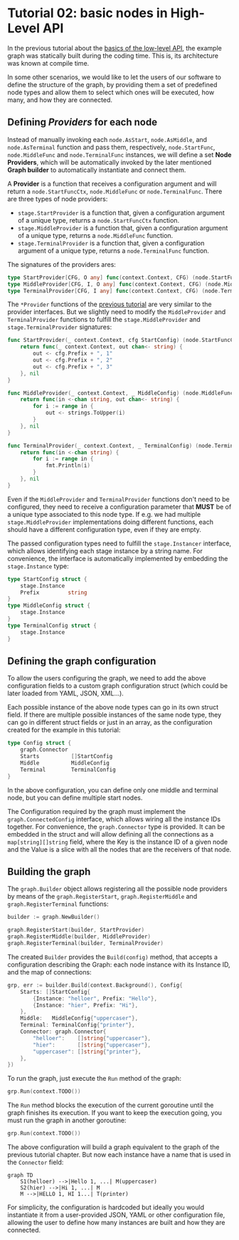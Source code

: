 # Tutorial 02: basic nodes in High-Level API

In the previous tutorial about the [basics of the low-level API](../lowlevel/01-nodes/), the example graph was statically built during the
coding time. This is, its architecture was known at compile time.

In some other scenarios, we would like to let the users of our software
to define the structure of the graph, by providing them a set of
predefined node types and allow them to select which ones will be
executed, how many, and how they are connected.

## Defining *Providers* for each node

Instead of manually invoking each `node.AsStart`, `node.AsMiddle`,
and `node.AsTerminal` function and pass them, respectively,
`node.StartFunc`, `node.MiddleFunc` and `node.TerminalFunc` instances,
we will define a set **Node Providers**, which will be automatically
invoked by the later mentioned **Graph builder** to automatically
instantiate and connect them.

A **Provider**  is a function that receives a configuration argument
and will return a `node.StartFuncCtx`, `node.MiddleFunc` or `node.TerminalFunc`. There are three types of node providers:

* `stage.StartProvider` is a function that, given a configuration argument of a unique type, returns a `node.StartFuncCtx` function.
* `stage.MiddleProvider` is a function that, given a configuration argument of a unique type, returns a `node.MiddleFunc` function.
* `stage.TerminalProvider` is a function that, given a configuration argument of a unique type, returns a `node.TerminalFunc` function.

The signatures of the providers ares:

```go
type StartProvider[CFG, O any] func(context.Context, CFG) (node.StartFuncCtx[O], error)
type MiddleProvider[CFG, I, O any] func(context.Context, CFG) (node.MiddleFunc[I, O], error)
type TerminalProvider[CFG, I any] func(context.Context, CFG) (node.TerminalFunc[I], error)
```

The `*Provider` functions of the [previous tutorial](../lowlevel/01-nodes/)
are very similar to the provider interfaces. But we slightly need to
modify the `MiddleProvider` and `TerminalProvider` functions to fulfill
the `stage.MiddleProvider` and `stage.TerminalProvider` signatures:

```go
func StartProvider(_ context.Context, cfg StartConfig) (node.StartFuncCtx[string], error) {
	return func(_ context.Context, out chan<- string) {
		out <- cfg.Prefix + ", 1"
		out <- cfg.Prefix + ", 2"
		out <- cfg.Prefix + ", 3"
	}, nil
}

func MiddleProvider(_ context.Context, _ MiddleConfig) (node.MiddleFunc[string, string], error) {
	return func(in <-chan string, out chan<- string) {
		for i := range in {
			out <- strings.ToUpper(i)
		}
	}, nil
}

func TerminalProvider(_ context.Context, _ TerminalConfig) (node.TerminalFunc[string], error) {
	return func(in <-chan string) {
		for i := range in {
			fmt.Println(i)
		}
	}, nil
}
```

Even if the `MiddleProvider` and `TerminalProvider` functions don't need
to be configured, they need to receive a configuration parameter that
**MUST** be of a unique type associated to this node type. If e.g. we had
multiple `stage.MiddleProvider` implementations doing different functions,
each should have a different configuration type, even if they are empty.

The passed configuration types need to fulfill the `stage.Instancer`
interface, which allows identifying each stage instance by a string name.
For convenience, the interface is automatically implemented by embedding
the `stage.Instance` type:

```go
type StartConfig struct {
	stage.Instance
	Prefix         string
}
type MiddleConfig struct {
	stage.Instance
}
type TerminalConfig struct {
	stage.Instance
}
```

## Defining the graph configuration

To allow the users configuring the graph, we need to add the above
configuration fields to a custom graph configuration struct (which
could be later loaded from YAML, JSON, XML...).

Each possible instance of the above node types can go in its own
struct field. If there are multiple possible instances of the same
node type, they can go in different struct fields or just in an array,
as the configuration created for the example in this tutorial:

```go
type Config struct {
	graph.Connector
	Starts          []StartConfig
	Middle          MiddleConfig
	Terminal        TerminalConfig
}
```

In the above configuration, you can define only one middle and terminal node,
but you can define multiple start nodes.

The Configuration required by the graph must implement the `graph.ConnectedConfig` interface, which allows wiring all the instance IDs together. For convenience, the `graph.Connector` type is provided. It
can be embedded in the struct and will allow defining all the connections
as a `map[string][]string` field, where the Key is the instance ID of a 
given node and the Value is a slice with all the nodes that are the
receivers of that node.

## Building the graph

The `graph.Builder` object allows registering all the possible node providers by means
of the `graph.RegisterStart`, `graph.RegisterMiddle` and `graph.RegisterTerminal` functions:

```go
builder := graph.NewBuilder()

graph.RegisterStart(builder, StartProvider)
graph.RegisterMiddle(builder, MiddleProvider)
graph.RegisterTerminal(builder, TerminalProvider)
```

The created `Builder` provides the `Build(config)` method, that accepts a configuration
describing the Graph: each node instance with its Instance ID, and the map of connections:

```go
grp, err := builder.Build(context.Background(), Config{
    Starts: []StartConfig{
        {Instance: "helloer", Prefix: "Hello"},
        {Instance: "hier", Prefix: "Hi"},
    },
    Middle:   MiddleConfig{"uppercaser"},
    Terminal: TerminalConfig{"printer"},
    Connector: graph.Connector{
        "helloer":    []string{"uppercaser"},
        "hier":       []string{"uppercaser"},
        "uppercaser": []string{"printer"},
    },
})
```

To run the graph, just execute the `Run` method of the graph:

```go
grp.Run(context.TODO())
```

The `Run` method blocks the execution of the current goroutine until the graph finishes
its execution. If you want to keep the execution going, you must run the graph in another
goroutine:

```go
grp.Run(context.TODO())
```

The above configuration will build a graph equivalent to the graph of the previous
tutorial chapter. But now each instance have a name that is used in the `Connector`
field:

```mermaid
graph TD
    S1(helloer) -->|Hello 1, ...| M(uppercaser)
    S2(hier) -->|Hi 1, ...| M
    M -->|HELLO 1, HI 1...| T(printer)
```

For simplicity, the configuration is hardcoded but ideally you would instantiate it
from a user-provided JSON, YAML or other configuration file, allowing the user 
to define how many instances are built and how they are connected.


